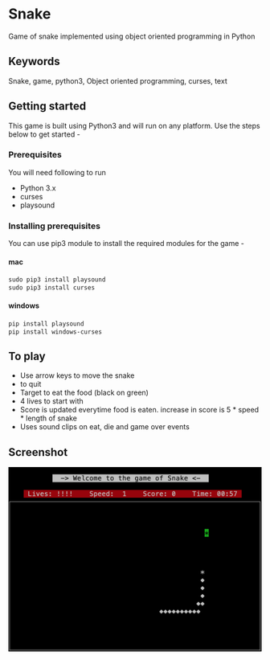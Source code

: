 # Snake
Game of  snake implemented using object oriented programming in Python

## Keywords
Snake, game, python3, Object oriented programming, curses, text

## Getting started
This game is built using Python3 and will run on any platform. Use the steps below to get started - 

### Prerequisites
You will need following to run
* Python 3.x
* curses
* playsound

### Installing prerequisites
You can use pip3 module to install the required modules for the game - 
#### mac
```
sudo pip3 install playsound
sudo pip3 install curses
```
#### windows
```
pip install playsound
pip install windows-curses
```


## To play
* Use arrow keys to move the snake
* <ESCAPE> to quit
* Target to eat the food (black on green)
* 4 lives to start with
* Score is updated everytime food is eaten. increase in score is 5 * speed * length of snake
* Uses sound clips on eat, die and game over events

## Screenshot
![Alt text](/screenshots/s1.png "Screenshot of the game")
